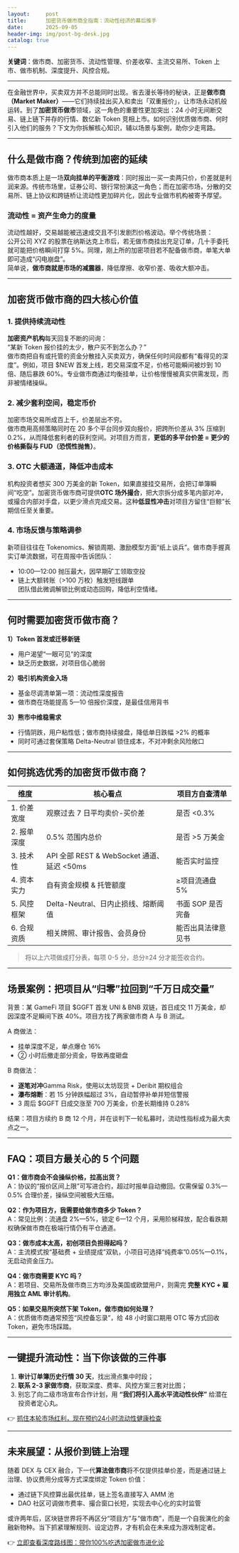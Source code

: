 ```yaml
---
layout:     post
title:      加密货币做市商全指南：流动性经济的幕后推手
date:       2025-09-05
header-img: img/post-bg-desk.jpg
catalog: true
---
```


**关键词**：做市商、加密货币、流动性管理、价差收窄、主流交易所、Token 上市、做市机制、深度提升、风控合规。

---

在金融世界中，买卖双方并不总能同时出现。省去漫长等待的秘诀，正是**做市商（Market Maker）**——它们持续挂出买入和卖出「双重报价」，让市场永动机般运转。到了**加密货币做市**领域，这一角色的重要性更加突出：24 小时无间断交易、链上链下并存的行情、数亿新 Token 竞相上市。如何识别优质做市商、何时引入他们的服务？下文为你拆解核心知识，辅以场景与案例，助你少走弯路。

---

## 什么是做市商？传统到加密的延续

做市商本质上是一场**双向挂单的平衡游戏**：同时报出一买一卖两只价，价差就是利润来源。传统市场里，证券公司、银行常扮演这一角色；而在加密市场，分散的交易所、链上协议和跨链桥让流动性更加碎片化，因此专业做市机构被寄予厚望。

### 流动性 = 资产生命力的度量

流动性越好，交易越能被迅速成交且不引发剧烈价格波动。举个传统场景：  
公开公司 XYZ 的股票在纳斯达克上市后，若无做市商挂出充足订单，几十手委托就可能把价格瞬间打穿 5%。同理，刚上所的加密项目若不配备做市商，单笔大单即可造成“闪电崩盘”。  
简单说，**做市商就是市场的减震器**，降低摩擦、收窄价差、吸收大额冲击。

---

## 加密货币做市商的四大核心价值

### 1. 提供持续流动性

**加密资产机构**每天回复不断的问询：  
“某新 Token 报价挂的太少，散户买不到怎么办？”  
做市商把自有或托管的资金分散挂入买卖双方，确保任何时间段都有“看得见的深度”。例如，项目 $NEW 首发上线，若交易深度不足，价格可能瞬间被炒到 10 倍、随后暴跌 60%。专业做市商通过均衡挂单，让价格慢慢被真实供需发现，而非被情绪操纵。

### 2. 减少套利空间，稳定币价

加密市场交易所成百上千，价差层出不穷。  
做市商用高频策略同时在 20 多个平台同步双向报价，把跨所价差从 3% 压缩到 0.2%，从而降低套利者的获利空间。对项目方而言，**更低的多平台价差 = 更少的价格撕裂与 FUD（恐慌性抛售）**。

### 3. OTC 大额通道，降低冲击成本

机构投资者想买 300 万美金的新 Token，如果直接挂交易所，会把订单簿瞬间“吃空”。加密货币做市商可提供**OTC 场外撮合**，把大宗拆分成多笔内部对冲，或撮合内部对手盘，以更少滑点完成交易。这种**低显性冲击**对项目方留住“巨鲸”长期信任至关重要。

### 4. 市场反馈与策略调参

新项目往往在 Tokenomics、解锁周期、激励模型方面“纸上谈兵”。做市商手握真实订单流数据，可在周报中告诉团队：  
- 10:00—12:00 抛压最大，因早期矿工领取空投  
- 链上大额转账（>100 万枚）触发短线跟单  
团队借此微调解锁比例或动态回购，降低利空情绪。

---

## 何时需要加密货币做市商？

**1）Token 首发或迁移新链**  
- 用户渴望“一眼可见”的深度  
- 缺乏历史数据，对项目信心脆弱  

**2）吸引机构资金入场**  
- 基金尽调清单第一项：流动性深度报告  
- 做市商在场能提高 5—10 倍报价深度，是最佳信用背书  

**3）熊市中维稳需求**  
- 行情阴跌，用户粘性低；做市商持续接盘，降低单日跌幅 >2% 的概率  
- 同时可通过套保策略 Delta-Neutral 锁住成本，不对冲剩余风险敞口

---

## 如何挑选优秀的加密货币做市商？

| 维度 | 核心看点 | 项目方自查清单 |
|------|-----------|----------------|
| 1. 价差宽度 | 观察过去 7 日平均卖价-买价差 | 是否 <0.3% |
| 2. 报单深度 | 0.5% 范围内总价 | 是否 >5 万美金 |
| 3. 技术性 | API 全部 REST & WebSocket 通道、延迟 <50ms | 能否实时监控 |
| 4. 资本实力 | 自有资金规模 & 托管额度 | ≥项目流通盘 5% |
| 5. 风控框架 | Delta-Neutral、日内止损线、熔断阈值 | 书面 SOP 是否完备 |
| 6. 合规资质 | 相关牌照、审计报告、会员身份 | 能否出具法律意见书 |

> 将以上六项做成打分表，每项 0-5 分，总分≥24 分才能签收合约。

---

## 场景案例：把项目从“归零”拉回到“千万日成交量”

背景：某 GameFi 项目 $GGFT 首发 UNI & BNB 双链，首日成交 11 万美金，却因深度不足瞬间下跌 40%。项目方找了两家做市商 A 与 B 测试。

A 商做法：  
- 挂单深度不足，单点爆仓 16%  
- ② 小时后撤走部分资金，导致再度砸盘

B 商做法：  
- **逐笔对冲**Gamma Risk，使用以太坊现货 + Deribit 期权组合  
- **瀑布熔断**：若 15 分钟跌幅超过 3%，自动暂停补单并短信警报  
- 3 周后 $GGFT 日成交涨至 700 万美金，价差长期维持 0.28%

结果：项目方续约 B 商 12 个月，并在谈判下一轮私募时，流动性指标成为最大卖点之一。

---

## FAQ：项目方最关心的 5 个问题

**Q1：做市商会不会操纵价格，拉高出货？**  
A：协议的“报价区间上限”可写进合约，超过时报单自动撤回。仅需保留 0.3%—0.5% 合理价差，操纵空间被极大压缩。

**Q2：作为项目方，我需要给做市商多少 Token？**  
A：常见比例：流通盘 2%—5%，锁定 6—12 个月，采用阶梯释放，配合看跌期权确保做市商在极端行情仍有平仓通道。

**Q3：做市成本太高，初创项目负担得起吗？**  
A：主流模式按“基础费 + 业绩提成”双轨，小项目可选择“纯费率”0.05%—0.1%，无启动资金压力。

**Q4：做市商需要 KYC 吗？**  
A：若项目、交易所及做市商三方均涉及美国或欧盟用户，则需完 **完整 KYC + 雇用独立 AML 审计机构**。

**Q5：如果交易所突然下架 Token，做市商如何处理？**  
A：优质做市商通常预签“风控备忘录”，给 48 小时窗口期用 OTC 等方式回收 Token，避免市场踩踏。

---

## 一键提升流动性：当下你该做的三件事

1. **审计订单簿历史行情 30 天**，找出滑点集中时段；  
2. **联系 2-3 家做市商**，获取深度、费率、风控方案三套对比图；  
3. 别忘了向二级市场宣布合作计划，用 **“我们将引入高水平流动性伙伴”** 给潜在投资者定心丸。  

👉 [抓住本轮市场红利，现在预约24小时流动性健康检查](https://okxdog.com/)

---

## 未来展望：从报价到链上治理

随着 DEX 与 CEX 融合，下一代**算法做市商**将不仅提供挂单价差，而是通过链上治理、协议费用分成等方式深度绑定 Token 价值：

- 通过链下风控算出最优挂单，链上签名直接写入 AMM 池  
- DAO 社区可调做市费率、撮合窗口长短，实现去中心化的实时监管

或许两年后，区块链世界将不再区分“项目方”与“做市商”，而是一个自我演化的金融新物种。当下抓紧理解规则、设定边界，才有机会在未来成为游戏制定者。

👉 [立即查看深度路线图：带你100%吃透加密做市进化论](https://okxdog.com/)